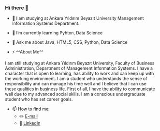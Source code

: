 ### Hi there 👋



- 🔭 I am studying at Ankara Yıldırım Beyazıt University Management Information Systems Department. 
- 🌱 I’m currently learning Pyhton, Data Science
- 💬 Ask me about Java, HTML5, CSS, Python, Data Science

- ⚡ ^^About Me^^

I am still studying at Ankara Yıldırım Beyazıt University, Faculty of Business Administration, Department of Management Information Systems. I have a character that is open to learning, has ability to work and can keep up with the working environment. I am a student who understands the sense of responsibility and can manage his time well and I believe that I can use these qualities in business life. First of all, I have the ability to communicate well due to my advanced social skills. I am a conscious undergraduate student who has set career goals.
- 📫 How to find me: 
  - :pencil2: [E-mail](duygucgun@gmail.com)
  - :office: [LinkedIn](https://www.linkedin.com/duygu-ucgun1/)

